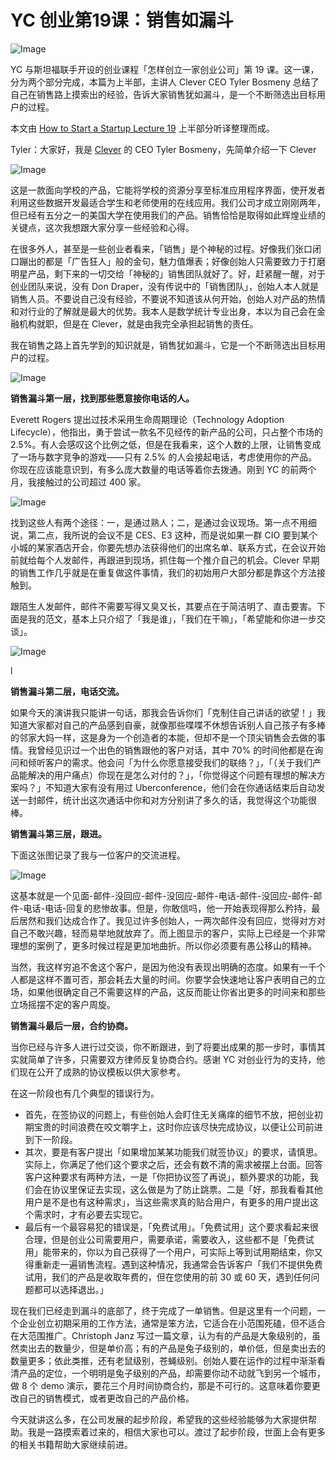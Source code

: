 # YC 创业第19课：销售如漏斗

![Image](img/1425998859681.jpg)

YC 与斯坦福联手开设的创业课程「怎样创立一家创业公司」第 19 课。这一课，分为两个部分完成，本篇为上半部，主讲人 Clever CEO Tyler Bosmeny 总结了自己在销售路上摸索出的经验，告诉大家销售犹如漏斗，是一个不断筛选出目标用户的过程。

本文由 [How to Start a Startup Lecture 19](http://startupclass.samaltman.com/courses/lec19/) 上半部分听译整理而成。

Tyler：大家好，我是 [Clever](http://tech2ipo.com/56202) 的 CEO Tyler Bosmeny，先简单介绍一下 Clever

![Image](img/1425998906254.jpg)

这是一款面向学校的产品，它能将学校的资源分享至标准应用程序界面，使开发者利用这些数据开发最适合学生和老师使用的在线应用。我们公司才成立刚刚两年，但已经有五分之一的美国大学在使用我们的产品。销售恰恰是取得如此辉煌业绩的关键点，这次我想跟大家分享一些经验和心得。

在很多外人，甚至是一些创业者看来，「销售」是个神秘的过程。好像我们张口闭口蹦出的都是「广告狂人」般的金句，魅力值爆表；好像创始人只需要致力于打磨明星产品，剩下来的一切交给「神秘的」销售团队就好了。好，赶紧醒一醒，对于创业团队来说，没有 Don Draper，没有传说中的「销售团队」，创始人本人就是销售人员。不要说自己没有经验，不要说不知道该从何开始，创始人对产品的热情和对行业的了解就是最大的优势。我本人是数学统计专业出身，本以为自己会在金融机构就职，但是在 Clever，就是由我完全承担起销售的责任。

我在销售之路上首先学到的知识就是，销售犹如漏斗，它是一个不断筛选出目标用户的过程。

![Image](img/1425998933103.jpg)

**销售漏斗第一层，找到那些愿意接你电话的人。**

Everett Rogers 提出过技术采用生命周期理论（Technology Adoption Lifecycle），他指出，勇于尝试一款名不见经传的新产品的公司，只占整个市场的 2.5%。有人会感叹这个比例之低，但是在我看来，这个人数的上限，让销售变成了一场与数字竞争的游戏——只有 2.5% 的人会接起电话，考虑使用你的产品。你现在应该能意识到，有多么庞大数量的电话等着你去拨通。刚到 YC 的前两个月，我接触过的公司超过 400 家。

![Image](img/1425998966685.jpg)

找到这些人有两个途径：一，是通过熟人；二，是通过会议现场。第一点不用细说，第二点，我所说的会议不是 CES、E3 这种，而是说如果一群 CIO 要到某个小城的某家酒店开会，你要先想办法获得他们的出席名单、联系方式，在会议开始前就给每个人发邮件，再跟进到现场，抓住每一个推介自己的机会。Clever 早期的销售工作几乎就是在重复做这件事情，我们的初始用户大部分都是靠这个方法接触到。

跟陌生人发邮件，邮件不需要写得又臭又长，其要点在于简洁明了、直击要害。下面是我的范文，基本上只介绍了「我是谁」，「我们在干嘛」，「希望能和你进一步交谈」。

![Image](img/1425998989911.jpg)

l

**销售漏斗第二层，电话交流。**

如果今天的演讲我只能讲一句话，那我会告诉你们「克制住自己讲话的欲望！」我知道大家都对自己的产品感到自豪，就像那些喋喋不休想告诉别人自己孩子有多棒的邻家大妈一样，这是身为一个创造者的本能，但却不是一个顶尖销售会去做的事情。我曾经见识过一个出色的销售跟他的客户对话，其中 70% 的时间他都是在询问和倾听客户的需求。他会问「为什么你愿意接受我们的联络？」，「（关于我们产品能解决的用户痛点）你现在是怎么对付的？」，「你觉得这个问题有理想的解决方案吗？」不知道大家有没有用过 Uberconference，他们会在你通话结束后自动发送一封邮件，统计出这次通话中你和对方分别讲了多久的话，我觉得这个功能很棒。

**销售漏斗第三层，跟进。**

下面这张图记录了我与一位客户的交流进程。

![Image](img/1425999021572.jpg)

这基本就是一个见面-邮件-没回应-邮件-没回应-邮件-电话-邮件-没回应-邮件-邮件-电话-电话-回复的悲惨故事。但是，你敢信吗，他一开始表现得那么矜持，最后居然和我们达成合作了。我见过许多创始人，一两次邮件没有回应，觉得对方对自己不敢兴趣，轻而易举地就放弃了。而上图显示的客户，实际上已经是一个非常理想的案例了，更多时候过程是更加地曲折。所以你必须要有愚公移山的精神。

当然，我这样穷追不舍这个客户，是因为他没有表现出明确的态度。如果有一千个人都是这样不置可否，那会耗去大量的时间。你要学会快速地让客户表明自己的立场，如果他很确定自己不需要这样的产品，这反而能让你省出更多的时间来和那些立场摇摆不定的客户周旋。

**销售漏斗最后一层，合约协商。**

当你已经与许多人进行过交谈，你不断跟进，到了将要出成果的那一步时，事情其实就简单了许多，只需要双方律师反复协商合约。感谢 YC 对创业行为的支持，他们现在公开了成熟的协议模板以供大家参考。

在这一阶段也有几个典型的错误行为。

*   首先，在签协议的问题上，有些创始人会盯住无关痛痒的细节不放，把创业初期宝贵的时间浪费在咬文嚼字上，这时你应该尽快完成协议，以便让公司前进到下一阶段。  
*   其次，要是有客户提出「如果增加某某功能我们就签协议」的要求，请慎思。实际上，你满足了他们这个要求之后，还会有数不清的需求被摆上台面。回答客户这种要求有两种方法，一是「你把协议签了再说」，额外要求的功能，我们会在协议里保证去实现，这么做是为了防止跳票。二是「好，那我看看其他用户是不是也有这种需求」，当这些需求真的贴合用户，有更多的用户提出这个需求时，才有必要去实现它。  
*   最后有一个最容易犯的错误是，「免费试用」。「免费试用」这个要求看起来很合理，但是创业公司需要用户，需要承诺，需要收入，这些都不是「免费试用」能带来的，你以为自己获得了一个用户，可实际上等到试用期结束，你又得重新走一遍销售流程。遇到这种情况，我通常会告诉客户「我们不提供免费试用，我们的产品是收取年费的，但在您使用的前 30 或 60 天，遇到任何问题都可以选择退出。」  

现在我们已经走到漏斗的底部了，终于完成了一单销售。但是这里有一个问题，一个企业创立初期采用的工作方法，通常是笨方法，它适合在小范围死磕，但不适合在大范围推广。Christoph Janz 写过一篇文章，认为有的产品是大象级别的，虽然卖出去的数量少，但是单价高；有的产品是兔子级别的，单价低，但是卖出去的数量更多；依此类推，还有老鼠级别，苍蝇级别。创始人要在运作的过程中渐渐看清产品的定位，一个明明是兔子级别的产品，却需要你动不动就飞到另一个城市，做 8 个 demo 演示，要花三个月时间协商合约，那是不可行的。这意味着你要更改自己的销售模式，或者更改自己的产品价格。

今天就讲这么多，在公司发展的起步阶段，希望我的这些经验能够为大家提供帮助。我是一路摸索着过来的，相信大家也可以。渡过了起步阶段，世面上会有更多的相关书籍帮助大家继续前进。
